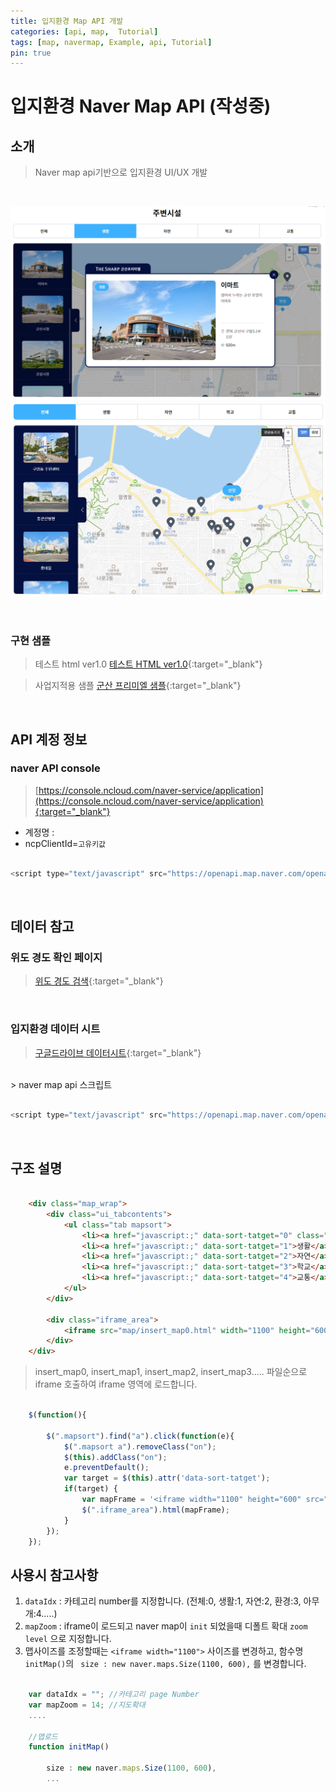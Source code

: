 ```yaml
---
title: 입지환경 Map API 개발
categories: [api, map,  Tutorial]
tags: [map, navermap, Example, api, Tutorial]
pin: true
---
```


# 입지환경 Naver Map API (작성중)

## 소개
> Naver map api기반으로 입지환경 UI/UX 개발

<br>

![소개1](/assets/img/blog/map1.PNG)
![소개2](/assets/img/blog/map2.PNG)

<br>

### 구현 샘플

> 테스트 html ver1.0
> [테스트 HTML ver1.0](http://nex-media.newapt.kr/maptest/index_iframe.html){:target="_blank"}

> 사업지적용 샘플
> [군산 프리미엘 샘플](https://thesharp-premiel.devnexmedia.com/pages/overview/environment2.php){:target="_blank"}

<br>

## API 계정 정보

### naver API console
> [https://console.ncloud.com/naver-service/application](https://console.ncloud.com/naver-service/application){:target="_blank"}
- 계정명 : 
- ncpClientId=`고유키값`

```javascript

<script type="text/javascript" src="https://openapi.map.naver.com/openapi/v3/maps.js?ncpClientId=nuofqbbztp&submodules=geocoder"></script>

```
<br>

## 데이터 참고

### 위도 경도 확인 페이지
> [위도 경도 검색](https://nex-front.github.io/geodata.html){:target="_blank"}

<br>

### 입지환경 데이터 시트
> [구글드라이브 데이터시트](https://docs.google.com/spreadsheets/d/10hHqlkUr2_DVE7Qxg0uoT18hKSYmYsQXCOqkEaAPWus/edit#gid=0){:target="_blank"}

<br>
> naver map api 스크립트 

```javascript

<script type="text/javascript" src="https://openapi.map.naver.com/openapi/v3/maps.js?ncpClientId=nuofqbbztp&submodules=geocoder"></script>

```
<br>


## 구조 설명

```html

    <div class="map_wrap">
		<div class="ui_tabcontents">
			<ul class="tab mapsort">
				<li><a href="javascript:;" data-sort-tatget="0" class="on">전체</a></li>
				<li><a href="javascript:;" data-sort-tatget="1">생활</a></li>
				<li><a href="javascript:;" data-sort-tatget="2">자연</a></li>
				<li><a href="javascript:;" data-sort-tatget="3">학교</a></li>
				<li><a href="javascript:;" data-sort-tatget="4">교통</a></li>		
			</ul>
		</div>
				
		<div class="iframe_area">
			<iframe src="map/insert_map0.html" width="1100" height="600" frameborder="0"></iframe>
		</div>
	</div>	

```
> insert_map0, insert_map1, insert_map2, insert_map3..... 파일순으로 iframe 호출하여 iframe 영역에 로드합니다.

```javascript
	
	$(function(){

		$(".mapsort").find("a").click(function(e){ 
	    	$(".mapsort a").removeClass("on");
	    	$(this).addClass("on");
            e.preventDefault();
            var target = $(this).attr('data-sort-tatget');
            if(target) {
            	var mapFrame = '<iframe width="1100" height="600" src="map/insert_map'+ target +'.html" frameborder="0"></iframe>';
            	$(".iframe_area").html(mapFrame);
            } 	            
        });					
	});

```
## 사용시 참고사항

1. `dataIdx` : 카테고리 number를 지정합니다. (전체:0, 생활:1,  자연:2, 환경:3, 아무개:4.....)
2. `mapZoom` : iframe이 로드되고 naver map이 `init` 되었을때 디폴트 확대 `zoom level` 으로 지정합니다.
3. 맵사이즈를 조정할때는 `<iframe width="1100">` 사이즈를 변경하고, 함수명 `initMap()`의 ` size : new naver.maps.Size(1100, 600),` 를 변경합니다.

```javascript

	var dataIdx = ""; //카테고리 page Number
    var mapZoom = 14; //지도확대
    ....

    //맵로드
    function initMap()

        size : new naver.maps.Size(1100, 600),
        ...

```







